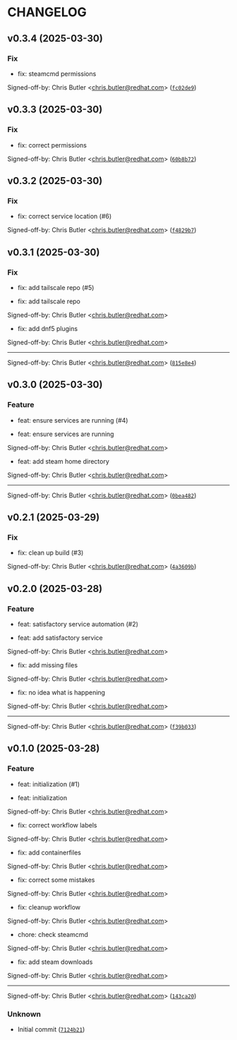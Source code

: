 # CHANGELOG

## v0.3.4 (2025-03-30)

### Fix

* fix: steamcmd permissions

Signed-off-by: Chris Butler &lt;chris.butler@redhat.com&gt; ([`fc02de9`](https://github.com/tempest-concorde/bootc-satisfactory/commit/fc02de9fdaa656e648d31bf168265b29219d49dc))

## v0.3.3 (2025-03-30)

### Fix

* fix: correct permissions

Signed-off-by: Chris Butler &lt;chris.butler@redhat.com&gt; ([`60b8b72`](https://github.com/tempest-concorde/bootc-satisfactory/commit/60b8b72a9f74aeefc726df383825bd08d91aa425))

## v0.3.2 (2025-03-30)

### Fix

* fix: correct service location (#6)

Signed-off-by: Chris Butler &lt;chris.butler@redhat.com&gt; ([`f4829b7`](https://github.com/tempest-concorde/bootc-satisfactory/commit/f4829b78eb424df4c6920b29451e2580e842fcd6))

## v0.3.1 (2025-03-30)

### Fix

* fix: add tailscale repo (#5)

* fix: add tailscale repo

Signed-off-by: Chris Butler &lt;chris.butler@redhat.com&gt;

* fix: add dnf5 plugins

Signed-off-by: Chris Butler &lt;chris.butler@redhat.com&gt;

---------

Signed-off-by: Chris Butler &lt;chris.butler@redhat.com&gt; ([`815e8e4`](https://github.com/tempest-concorde/bootc-satisfactory/commit/815e8e45fe665ef30dc4c95dbb7eb9680475d8d5))

## v0.3.0 (2025-03-30)

### Feature

* feat: ensure services are running (#4)

* feat: ensure services are running

Signed-off-by: Chris Butler &lt;chris.butler@redhat.com&gt;

* feat: add steam home directory

Signed-off-by: Chris Butler &lt;chris.butler@redhat.com&gt;

---------

Signed-off-by: Chris Butler &lt;chris.butler@redhat.com&gt; ([`0bea482`](https://github.com/tempest-concorde/bootc-satisfactory/commit/0bea4828ffedfe7cdc5ae181e39b010fbd7ec881))

## v0.2.1 (2025-03-29)

### Fix

* fix: clean up build (#3)

Signed-off-by: Chris Butler &lt;chris.butler@redhat.com&gt; ([`4a3609b`](https://github.com/tempest-concorde/bootc-satisfactory/commit/4a3609bc60c11db3119718956b1b8bbea825523c))

## v0.2.0 (2025-03-28)

### Feature

* feat: satisfactory service automation (#2)

* feat: add satisfactory service

Signed-off-by: Chris Butler &lt;chris.butler@redhat.com&gt;

* fix: add missing files

Signed-off-by: Chris Butler &lt;chris.butler@redhat.com&gt;

* fix: no idea what is happening

Signed-off-by: Chris Butler &lt;chris.butler@redhat.com&gt;

---------

Signed-off-by: Chris Butler &lt;chris.butler@redhat.com&gt; ([`f39b033`](https://github.com/tempest-concorde/bootc-satisfactory/commit/f39b033f725079c4197262eede9630b45e9178c2))

## v0.1.0 (2025-03-28)

### Feature

* feat: initialization (#1)

* feat: initialization

Signed-off-by: Chris Butler &lt;chris.butler@redhat.com&gt;

* fix: correct workflow labels

Signed-off-by: Chris Butler &lt;chris.butler@redhat.com&gt;

* fix: add containerfiles

Signed-off-by: Chris Butler &lt;chris.butler@redhat.com&gt;

* fix: correct some mistakes

Signed-off-by: Chris Butler &lt;chris.butler@redhat.com&gt;

* fix: cleanup workflow

Signed-off-by: Chris Butler &lt;chris.butler@redhat.com&gt;

* chore: check steamcmd

Signed-off-by: Chris Butler &lt;chris.butler@redhat.com&gt;

* fix: add steam downloads

Signed-off-by: Chris Butler &lt;chris.butler@redhat.com&gt;

---------

Signed-off-by: Chris Butler &lt;chris.butler@redhat.com&gt; ([`143ca20`](https://github.com/tempest-concorde/bootc-satisfactory/commit/143ca20c3d46c01c8f419c074eacc6d741e1229c))

### Unknown

* Initial commit ([`7124b21`](https://github.com/tempest-concorde/bootc-satisfactory/commit/7124b21fb50019e936c0f93339d35a465f362a01))
